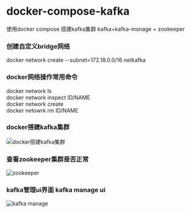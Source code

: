 # docker-compose-kafka
使用docker compose 搭建kafka集群 kafka+kafka-manage + zookeeper

### 创建自定义bridge网络
docker network create --subnet=172.18.0.0/16 netkafka

### docker网络操作常用命令
docker network ls  
docker network inspect ID/NAME  
docker network create  
docker netowrk rm ID/NAME  

### docker搭建kafka集群
![docker搭建kafka集群](https://user-images.githubusercontent.com/28728839/130782075-a6c26970-2c31-492b-aa57-52175b06eb9f.png "docker kafka集群")

### 查看zookeeper集群是否正常
![zookeeper](https://user-images.githubusercontent.com/28728839/130782334-1d9149a9-b7b0-4517-bd4b-95d1f0e00dcf.png "zookeeper")

### kafka管理ui界面 kafka manage ui
![kafka manage](https://user-images.githubusercontent.com/28728839/130782754-abe77373-edaf-4f90-bb60-ff01a78e40c2.png "kafka manage")


